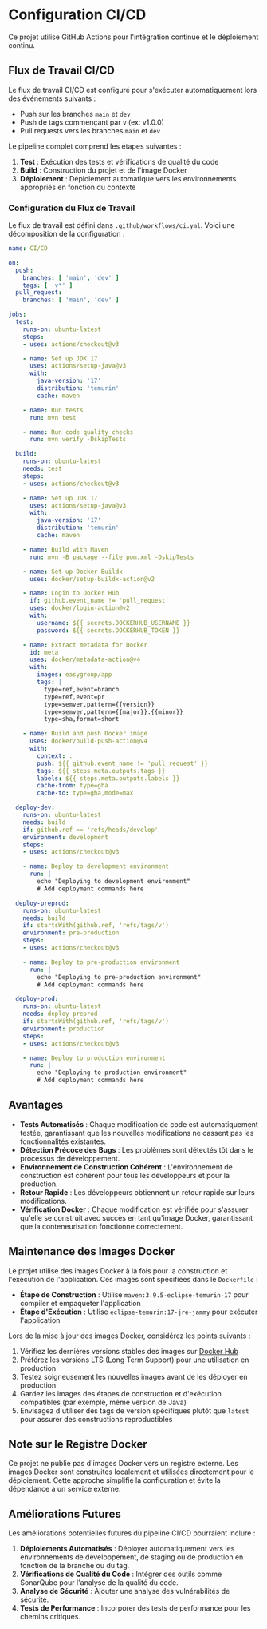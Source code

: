 # Configuration CI/CD

Ce projet utilise GitHub Actions pour l'intégration continue et le déploiement continu.

## Flux de Travail CI/CD

Le flux de travail CI/CD est configuré pour s'exécuter automatiquement lors des événements suivants :
- Push sur les branches `main` et `dev`
- Push de tags commençant par `v` (ex: v1.0.0)
- Pull requests vers les branches `main` et `dev`

Le pipeline complet comprend les étapes suivantes :

1. **Test** : Exécution des tests et vérifications de qualité du code
2. **Build** : Construction du projet et de l'image Docker
3. **Déploiement** : Déploiement automatique vers les environnements appropriés en fonction du contexte

### Configuration du Flux de Travail

Le flux de travail est défini dans `.github/workflows/ci.yml`. Voici une décomposition de la configuration :

```yaml
name: CI/CD

on:
  push:
    branches: [ 'main', 'dev' ]
    tags: [ 'v*' ]
  pull_request:
    branches: [ 'main', 'dev' ]

jobs:
  test:
    runs-on: ubuntu-latest
    steps:
    - uses: actions/checkout@v3

    - name: Set up JDK 17
      uses: actions/setup-java@v3
      with:
        java-version: '17'
        distribution: 'temurin'
        cache: maven

    - name: Run tests
      run: mvn test

    - name: Run code quality checks
      run: mvn verify -DskipTests

  build:
    runs-on: ubuntu-latest
    needs: test
    steps:
    - uses: actions/checkout@v3

    - name: Set up JDK 17
      uses: actions/setup-java@v3
      with:
        java-version: '17'
        distribution: 'temurin'
        cache: maven

    - name: Build with Maven
      run: mvn -B package --file pom.xml -DskipTests

    - name: Set up Docker Buildx
      uses: docker/setup-buildx-action@v2

    - name: Login to Docker Hub
      if: github.event_name != 'pull_request'
      uses: docker/login-action@v2
      with:
        username: ${{ secrets.DOCKERHUB_USERNAME }}
        password: ${{ secrets.DOCKERHUB_TOKEN }}

    - name: Extract metadata for Docker
      id: meta
      uses: docker/metadata-action@v4
      with:
        images: easygroup/app
        tags: |
          type=ref,event=branch
          type=ref,event=pr
          type=semver,pattern={{version}}
          type=semver,pattern={{major}}.{{minor}}
          type=sha,format=short

    - name: Build and push Docker image
      uses: docker/build-push-action@v4
      with:
        context: .
        push: ${{ github.event_name != 'pull_request' }}
        tags: ${{ steps.meta.outputs.tags }}
        labels: ${{ steps.meta.outputs.labels }}
        cache-from: type=gha
        cache-to: type=gha,mode=max

  deploy-dev:
    runs-on: ubuntu-latest
    needs: build
    if: github.ref == 'refs/heads/develop'
    environment: development
    steps:
    - uses: actions/checkout@v3

    - name: Deploy to development environment
      run: |
        echo "Deploying to development environment"
        # Add deployment commands here

  deploy-preprod:
    runs-on: ubuntu-latest
    needs: build
    if: startsWith(github.ref, 'refs/tags/v')
    environment: pre-production
    steps:
    - uses: actions/checkout@v3

    - name: Deploy to pre-production environment
      run: |
        echo "Deploying to pre-production environment"
        # Add deployment commands here

  deploy-prod:
    runs-on: ubuntu-latest
    needs: deploy-preprod
    if: startsWith(github.ref, 'refs/tags/v')
    environment: production
    steps:
    - uses: actions/checkout@v3

    - name: Deploy to production environment
      run: |
        echo "Deploying to production environment"
        # Add deployment commands here
```

## Avantages

- **Tests Automatisés** : Chaque modification de code est automatiquement testée, garantissant que les nouvelles modifications ne cassent pas les fonctionnalités existantes.
- **Détection Précoce des Bugs** : Les problèmes sont détectés tôt dans le processus de développement.
- **Environnement de Construction Cohérent** : L'environnement de construction est cohérent pour tous les développeurs et pour la production.
- **Retour Rapide** : Les développeurs obtiennent un retour rapide sur leurs modifications.
- **Vérification Docker** : Chaque modification est vérifiée pour s'assurer qu'elle se construit avec succès en tant qu'image Docker, garantissant que la conteneurisation fonctionne correctement.

## Maintenance des Images Docker

Le projet utilise des images Docker à la fois pour la construction et l'exécution de l'application. Ces images sont spécifiées dans le `Dockerfile` :

- **Étape de Construction** : Utilise `maven:3.9.5-eclipse-temurin-17` pour compiler et empaqueter l'application
- **Étape d'Exécution** : Utilise `eclipse-temurin:17-jre-jammy` pour exécuter l'application

Lors de la mise à jour des images Docker, considérez les points suivants :

1. Vérifiez les dernières versions stables des images sur [Docker Hub](https://hub.docker.com/)
2. Préférez les versions LTS (Long Term Support) pour une utilisation en production
3. Testez soigneusement les nouvelles images avant de les déployer en production
4. Gardez les images des étapes de construction et d'exécution compatibles (par exemple, même version de Java)
5. Envisagez d'utiliser des tags de version spécifiques plutôt que `latest` pour assurer des constructions reproductibles

## Note sur le Registre Docker

Ce projet ne publie pas d'images Docker vers un registre externe. Les images Docker sont construites localement et utilisées directement pour le déploiement. Cette approche simplifie la configuration et évite la dépendance à un service externe.

## Améliorations Futures

Les améliorations potentielles futures du pipeline CI/CD pourraient inclure :

1. **Déploiements Automatisés** : Déployer automatiquement vers les environnements de développement, de staging ou de production en fonction de la branche ou du tag.
2. **Vérifications de Qualité du Code** : Intégrer des outils comme SonarQube pour l'analyse de la qualité du code.
3. **Analyse de Sécurité** : Ajouter une analyse des vulnérabilités de sécurité.
4. **Tests de Performance** : Incorporer des tests de performance pour les chemins critiques.
